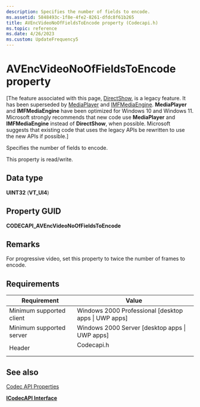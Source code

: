 ```yaml
---
description: Specifies the number of fields to encode.
ms.assetid: 5848493c-1f8e-4fe2-8261-dfdc8f61b265
title: AVEncVideoNoOfFieldsToEncode property (Codecapi.h)
ms.topic: reference
ms.date: 4/26/2023
ms.custom: UpdateFrequency5
---
```


# AVEncVideoNoOfFieldsToEncode property

\[The feature associated with this page, [DirectShow](/windows/win32/directshow/directshow), is a legacy feature. It has been superseded by [MediaPlayer](/uwp/api/Windows.Media.Playback.MediaPlayer) and [IMFMediaEngine](/windows/win32/api/mfmediaengine/nn-mfmediaengine-imfmediaengine). **MediaPlayer** and **IMFMediaEngine** have been optimized for Windows 10 and Windows 11. Microsoft strongly recommends that new code use **MediaPlayer** and **IMFMediaEngine** instead of **DirectShow**, when possible. Microsoft suggests that existing code that uses the legacy APIs be rewritten to use the new APIs if possible.\]

Specifies the number of fields to encode.

This property is read/write.

## Data type

**UINT32** (**VT\_UI4**)

## Property GUID

**CODECAPI\_AVEncVideoNoOfFieldsToEncode**

## Remarks

For progressive video, set this property to twice the number of frames to encode.

## Requirements



| Requirement | Value |
|-------------------------------------|---------------------------------------------------------------------------------------|
| Minimum supported client<br/> | Windows 2000 Professional \[desktop apps \| UWP apps\]<br/>                     |
| Minimum supported server<br/> | Windows 2000 Server \[desktop apps \| UWP apps\]<br/>                           |
| Header<br/>                   | <dl> <dt>Codecapi.h</dt> </dl> |



## See also

<dl> <dt>

[Codec API Properties](codec-api-properties.md)
</dt> <dt>

[**ICodecAPI Interface**](/windows/desktop/api/Strmif/nn-strmif-icodecapi)
</dt> </dl>

 

 




